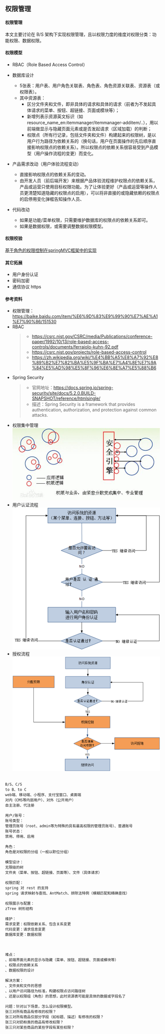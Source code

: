 ## 权限管理

#### 权限管理
本文主要讨论在 B/S 架构下实现权限管理，且以权限力度的维度对权限分类：功能权限、数据权限。

#### 权限模型
* RBAC（Role Based Access Control）

* 数据库设计
    * 5张表：用户表、用户角色关联表、角色表、角色资源关联表、资源表（或权限表）。
    * 其中资源表：
        * 区分文件夹和文件，即非具体的请求和具体的请求（前者为不发起具体请求的菜单、按钮、超链接、页面或模块等）；
        * 新增列表示资源英文标识（如resource_name_en:itemmanager/itemmanager-additem/..），用以前端做显示与隐藏页面元素或是否发起请求（区域加载）的判断；
        * 权限点（所有行记录，包括文件夹和文件）构建起来的权限树，是以用户行为路径为依赖关系的（换句话，用户在页面操作的先后顺序直接影响权限点的依赖关系）。所以权限点的依赖关系很容易受到产品模型（用户操作流程的变更）而变化。

* 产品需求改动（用户体验流程变动）
    * 直接影响权限点的依赖关系的变动。
    * 由开发人员（前后端开发）来根据产品体验流程维护权限点的依赖关系，产品或运营只使用目标权限功能。为了让体验更好（产品或运营等操作人员更清楚知道隐藏的权限点的启用），可以将非直接的或隐藏依赖的权限点的启停用变化弹框告知操作人员、

* 代码改动
    * 如果是功能/菜单权限，只需要维护数据库的权限点的依赖关系即可。
    * 如果是数据权限，或需要调整数据权限模型。

#### 权限校验
[基于角色的权限控制在springMVC框架中的实现](https://my.oschina.net/wnjustdoit/blog/1605700)

#### 其它拓展
* 用户身份认证
* 密码加密
* 通信协议 https

#### 参考资料
* 权限管理：https://baike.baidu.com/item/%E6%9D%83%E9%99%90%E7%AE%A1%E7%90%86/151530
* RBAC
    > - https://csrc.nist.gov/CSRC/media/Publications/conference-paper/1992/10/13/role-based-access-controls/documents/ferraiolo-kuhn-92.pdf
    > - https://csrc.nist.gov/projects/role-based-access-control
    > - https://zh.wikipedia.org/wiki/%E4%BB%A5%E8%A7%92%E8%89%B2%E7%82%BA%E5%9F%BA%E7%A4%8E%E7%9A%84%E5%AD%98%E5%8F%96%E6%8E%A7%E5%88%B6
* Spring Security
    > - 官网地址：https://docs.spring.io/spring-security/site/docs/5.2.0.BUILD-SNAPSHOT/reference/htmlsingle/
    > - 描述：Spring Security is a framework that provides authentication, authorization, and protection against common attacks.
* 权限集中管理
![](assets/权限集中管理.jpg)
* 用户认证流程
![](assets/用户认证流程.png)
* 授权流程
![](assets/授权流程.png)


```

B/S、C/S
to B、to C
web端、移动端、小程序、支付宝窗口、桌面端
对内（CMS等内部用户）、对外（公开用户）
自主注册、代注册

用户/账号：
账号类型：
管理员账号（root、admin等为特殊的具有最高权限的管理员账号）、普通账号
账号状态：
禁用、停用、启用

角色：
角色是对权限的分组（一般以职位分组）

模型设计：
无限级的树
文件夹（菜单、按钮、超链接、页面等）、文件（具体请求）

权限匹配：
spring 对 rest 的支持
spring 请求映射与查找、AntMatch、排除法特例（模糊匹配和精确查找）

权限展示与配置：
zTree 树形结构

维护：
需求变更：权限依赖关系、包含关系变更
代码变更：请求信息变更
数据库变更：数据权限



难点：
、前端界面元素的显示与隐藏（菜单、按钮、超链接、页面或模块等）
、权限点的依赖关系
、数据权限的设计

解决方案：
、文件夹和文件的思想
、以用户访问路径为标准，构建权限点访问路径树
、还是以权限组（角色）的思想，此时资源表可能是具体的数据或字段名了

问题：针对以下场景，怎么设计权限模型。
张三对所有商品有修改的权限？
张三对所有商品仅部分字段（如标题、描述）有修改的权限？
张三只对奶粉类的商品有修改权限？
张三只对某些商品的某些字段有某些权限？

```
